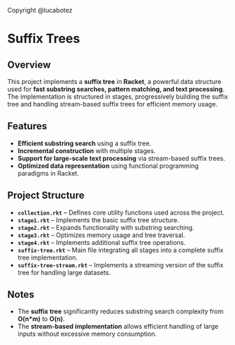 Copyright @lucabotez

# Suffix Trees

## Overview
This project implements a **suffix tree** in **Racket**, a powerful data structure used for **fast substring searches, pattern matching, and text processing**. The implementation is structured in stages, progressively building the suffix tree and handling stream-based suffix trees for efficient memory usage.

## Features
- **Efficient substring search** using a suffix tree.
- **Incremental construction** with multiple stages.
- **Support for large-scale text processing** via stream-based suffix trees.
- **Optimized data representation** using functional programming paradigms in Racket.

## Project Structure
- **`collection.rkt`** – Defines core utility functions used across the project.
- **`stage1.rkt`** – Implements the basic suffix tree structure.
- **`stage2.rkt`** – Expands functionality with substring searching.
- **`stage3.rkt`** – Optimizes memory usage and tree traversal.
- **`stage4.rkt`** – Implements additional suffix tree operations.
- **`suffix-tree.rkt`** – Main file integrating all stages into a complete suffix tree implementation.
- **`suffix-tree-stream.rkt`** – Implements a streaming version of the suffix tree for handling large datasets.

## Notes
- The **suffix tree** significantly reduces substring search complexity from **O(n*m)** to **O(n)**.
- The **stream-based implementation** allows efficient handling of large inputs without excessive memory consumption.
